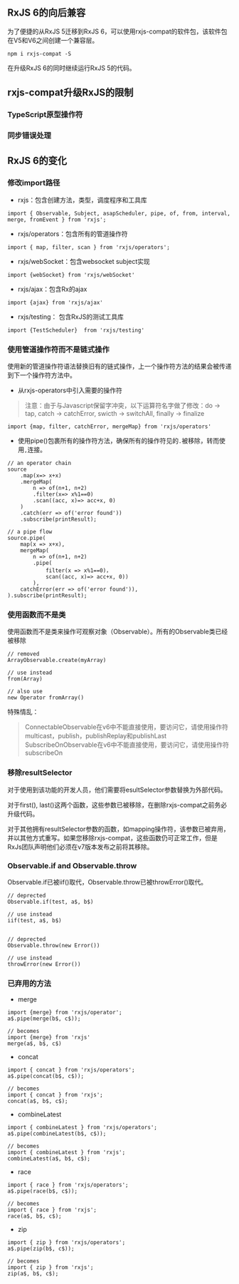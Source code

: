 ## RxJS 6的向后兼容
为了便捷的从RxJS 5迁移到RxJS 6，可以使用rxjs-compat的软件包，该软件包在V5和V6之间创建一个兼容层。
```
npm i rxjs-compat -S
```
在升级RxJS 6的同时继续运行RxJS 5的代码。
## rxjs-compat升级RxJS的限制
### TypeScript原型操作符
### 同步错误处理

## RxJS 6的变化
### 修改import路径
- rxjs：包含创建方法，类型，调度程序和工具库
```
import { Observable, Subject, asapScheduler, pipe, of, from, interval, merge, fromEvent } from 'rxjs';
```
- rxjs/operators：包含所有的管道操作符
```
import { map, filter, scan } from 'rxjs/operators';
```
- rxjs/webSocket：包含websocket subject实现
```
import {webSocket} from 'rxjs/webSocket'
```
- rxjs/ajax：包含Rx的ajax
```
import {ajax} from 'rxjs/ajax'
```
- rxjs/testing： 包含RxJS的测试工具库
```
import {TestScheduler}  from 'rxjs/testing'
```
### 使用管道操作符而不是链式操作
使用新的管道操作符语法替换旧有的链式操作，上一个操作符方法的结果会被传递到下一个操作符方法中。

- 从rxjs-operators中引入需要的操作符

> 注意：由于与Javascript保留字冲突，以下运算符名字做了修改：do -> tap, catch -> catchError, swicth -> switchAll, finally -> finalize

```
import {map, filter, catchError, mergeMap} from 'rxjs/operators'
```
- 使用pipe()包裹所有的操作符方法，确保所有的操作符见的`.`被移除，转而使用`,`连接。
```
// an operator chain
source
    .map(x=> x+x)
    .mergeMap(
        n => of(n+1, n+2)
        .filter(x=> x%1==0)
        .scan((acc, x)=> acc+x, 0)
    )
    .catch(err => of('error found'))
    .subscribe(printResult);

// a pipe flow
source.pipe(
    map(x => x+x),
    mergeMap(
        n => of(n+1, n+2)
        .pipe(
            filter(x => x%1==0)，
            scan((acc, x)=> acc+x, 0))
        ),
    catchError(err => of('error found')),
).subscribe(printResult);        
```
### 使用函数而不是类
使用函数而不是类来操作可观察对象（Observable）。所有的Observable类已经被移除
```
// removed
ArrayObservable.create(myArray)

// use instead
from(Array)

// also use
new Operator fromArray()
```
特殊情乱：
> ConnectableObservable在v6中不能直接使用，要访问它，请使用操作符multicast，publish，publishReplay和publishLast
> SubscribeOnObservable在v6中不能直接使用，要访问它，请使用操作符subscribeOn

### 移除resultSelector
对于使用到该功能的开发人员，他们需要将esultSelector参数替换为外部代码。

对于first(), last()这两个函数，这些参数已被移除，在删除rxjs-compat之前务必升级代码。

对于其他拥有resultSelector参数的函数，如mapping操作符，该参数已被弃用，并以其他方式重写。如果您移除rxjs-compat，这些函数仍可正常工作，但是RxJs团队声明他们必须在v7版本发布之前将其移除。

### Observable.if and Observable.throw
Observable.if已被iif()取代，Observable.throw已被throwError()取代。
```
// deprected
Observable.if(test, a$, b$)

// use instead
iif(test, a$, b$)


// deprected
Observable.throw(new Error())

// use instead
throwError(new Error())
```
### 已弃用的方法
- merge
```
import {merge} from 'rxjs/operator';
a$.pipe(merge(b$, c$));

// becomes
import {merge} from 'rxjs'
merge(a$, b$, c$)
```
- concat
```
import { concat } from 'rxjs/operators';
a$.pipe(concat(b$, c$));

// becomes
import { concat } from 'rxjs';
concat(a$, b$, c$);
```
- combineLatest
```
import { combineLatest } from 'rxjs/operators';
a$.pipe(combineLatest(b$, c$));

// becomes
import { combineLatest } from 'rxjs';
combineLatest(a$, b$, c$);
```
- race
```
import { race } from 'rxjs/operators';
a$.pipe(race(b$, c$));

// becomes
import { race } from 'rxjs';
race(a$, b$, c$);
```
- zip
```
import { zip } from 'rxjs/operators';
a$.pipe(zip(b$, c$));

// becomes
import { zip } from 'rxjs';
zip(a$, b$, c$);
```